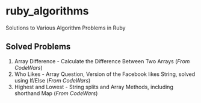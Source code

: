 # ruby_algorithms

Solutions to Various Algorithm Problems in Ruby

## Solved Problems

1. Array Difference - Calculate the Difference Between Two Arrays (_From CodeWars_)
2. Who Likes - Array Question, Version of the Facebook likes String, solved using If/Else (_From CodeWars_)
3. Highest and Lowest - String splits and Array Methods, including shorthand Map (_From CodeWars_)
